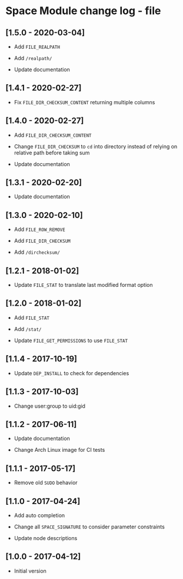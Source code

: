# Space Module change log - file

## [1.5.0 - 2020-03-04]

+ Add `FILE_REALPATH`

+ Add `/realpath/`

* Update documentation


## [1.4.1 - 2020-02-27]

* Fix `FILE_DIR_CHECKSUM_CONTENT` returning multiple columns


## [1.4.0 - 2020-02-27]

+ Add `FILE_DIR_CHECKSUM_CONTENT`

* Change `FILE_DIR_CHECKSUM` to `cd` into directory instead of relying on relative path before taking sum

* Update documentation


## [1.3.1 - 2020-02-20]

* Update documentation


## [1.3.0 - 2020-02-10]

+ Add `FILE_ROW_REMOVE`

+ Add `FILE_DIR_CHECKSUM`

+ Add `/dirchecksum/`


## [1.2.1 - 2018-01-02]

* Update `FILE_STAT` to translate last modified format option


## [1.2.0 - 2018-01-02]

+ Add `FILE_STAT`

+ Add `/stat/`

* Update `FILE_GET_PERMISSIONS` to use `FILE_STAT`


## [1.1.4 - 2017-10-19]

* Update `DEP_INSTALL` to check for dependencies


## [1.1.3 - 2017-10-03]

* Change user:group to uid:gid


## [1.1.2 - 2017-06-11]

* Update documentation

* Change Arch Linux image for CI tests


## [1.1.1 - 2017-05-17]

* Remove old `SUDO` behavior


## [1.1.0 - 2017-04-24]

+ Add auto completion

* Change all `SPACE_SIGNATURE` to consider parameter constraints

* Update node descriptions


## [1.0.0 - 2017-04-12]

+ Initial version
